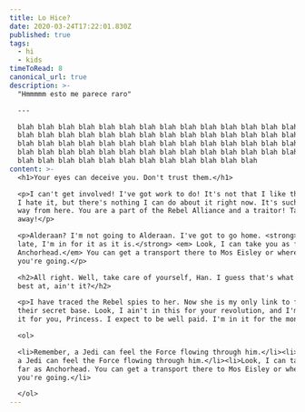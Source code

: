 ```yaml
---
title: Lo Hice?
date: 2020-03-24T17:22:01.830Z
published: true
tags:
  - hi
  - kids
timeToRead: 8
canonical_url: true
description: >-
  "Hmmmmm esto me parece raro"

  ---

  blah blah blah blah blah blah blah blah blah blah blah blah blah blah blah
  blah blah blah blah blah blah blah blah blah blah blah blah blah blah blah
  blah blah blah blah blah blah blah blah blah blah blah blah blah blah blah
  blah blah blah blah blah blah blah blah blah blah blah blah blah blah blah
  blah blah blah blah blah blah blah blah blah blah blah blah
content: >-
  <h1>Your eyes can deceive you. Don't trust them.</h1>

  <p>I can't get involved! I've got work to do! It's not that I like the Empire,
  I hate it, but there's nothing I can do about it right now. It's such a long
  way from here. You are a part of the Rebel Alliance and a traitor! Take her
  away!</p>

  <p>Alderaan? I'm not going to Alderaan. I've got to go home. <strong> It's
  late, I'm in for it as it is.</strong> <em> Look, I can take you as far as
  Anchorhead.</em> You can get a transport there to Mos Eisley or wherever
  you're going.</p>

  <h2>All right. Well, take care of yourself, Han. I guess that's what you're
  best at, ain't it?</h2>

  <p>I have traced the Rebel spies to her. Now she is my only link to finding
  their secret base. Look, I ain't in this for your revolution, and I'm not in
  it for you, Princess. I expect to be well paid. I'm in it for the money.</p>

  <ol>

  <li>Remember, a Jedi can feel the Force flowing through him.</li><li>Remember,
  a Jedi can feel the Force flowing through him.</li><li>Look, I can take you as
  far as Anchorhead. You can get a transport there to Mos Eisley or wherever
  you're going.</li>

  </ol>
---
```

